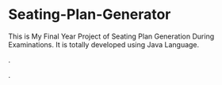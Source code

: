 # Seating-Plan-Generator

This is My Final Year Project of Seating Plan Generation During Examinations. It is totally developed using Java Language.












.





































































































































































































































































.







































